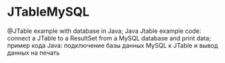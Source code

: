 # JTableMySQL
@JTable example with database in Java;
Java Jtable example code: connect a JTable to a ResultSet from a MySQL database and print data; 
 пример кода Java: подключение базы данных MySQL к JTable и вывод данных на печать 
